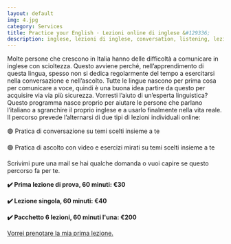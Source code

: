 ```yaml
---
layout: default
img: 4.jpg
category: Services
title: Practice your English · Lezioni online di inglese &#129336;
description: inglese, lezioni di inglese, conversation, listening, lezioni private, lezioni online, inglese online, conversazione, ascolto
---
```

<p>
Molte persone che crescono in Italia hanno delle difficoltà a comunicare in inglese con scioltezza. Questo avviene perché, nell’apprendimento di questa lingua, spesso non si dedica regolarmente del tempo a esercitarsi nella conversazione e nell’ascolto. Tutte le lingue nascono per prima cosa per comunicare a voce, quindi è una buona idea partire da questo per acquisire via via più sicurezza. Vorresti l’aiuto di un’esperta linguistica? Questo programma nasce proprio per aiutare le persone che parlano l’italiano a sgranchire il proprio inglese e a usarlo finalmente nella vita reale. Il percorso prevede l’alternarsi di due tipi di lezioni individuali online:
</p>
<p>
🟢 Pratica di conversazione su temi scelti insieme a te
</p>
<p>
🟢 Pratica di ascolto con video e esercizi mirati su temi scelti insieme a te
</p>
<p>
Scrivimi pure una mail se hai qualche domanda o vuoi capire se questo percorso fa per te.
</p>
<p>
<strong>✔️ Prima lezione di prova, 60 minuti: €30</strong>
</p>
<p>
<strong>✔️ Lezione singola, 60 minuti: €40</strong>
</p>
<p>
<strong>✔️ Pacchetto 6 lezioni, 60 minuti l'una: €200</strong>
</p>
<a href="mailto:angela@tiliatranslations.it">Vorrei prenotare la mia prima lezione.</a>

